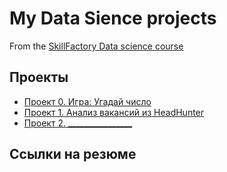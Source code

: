 # My Data Sience projects

From the [SkillFactory Data science course](https://skillfactory.ru/data-scientist-syllabus-thankyou#syllabus)

## Проекты

* [Проект 0. Игра: Угадай число](https://github.com/IShinkarev/sf_data_sience/tree/main/Project_0)
* [Проект 1. Анализ вакансий из HeadHunter](https://github.com/IShinkarev/sf_data_sience/tree/main/Project_1)
* [Проект 2. ________________](___)

## Ссылки на резюме
